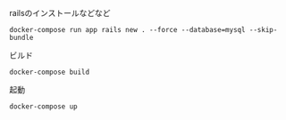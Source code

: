 railsのインストールなどなど
```
docker-compose run app rails new . --force --database=mysql --skip-bundle
```

ビルド
```
docker-compose build
```

起動
```
docker-compose up
```